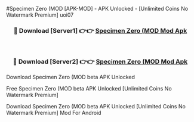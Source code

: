 #Specimen Zero (MOD [APK-MOD] - APK Unlocked - [Unlimited Coins No Watermark Premium] uoi07



<div align="center">

<h3>🔴 Download [Server1] 👉👉 <a href="https://momento.my/?title=Specimen_Zero_(MOD">Specimen Zero (MOD Mod Apk</a></h3><br>

<h3>🔴 Download [Server2] 👉👉 <a href="https://momento.my/?title=Specimen_Zero_(MOD">Specimen Zero (MOD Mod Apk</a></h3>
</div>



Download Specimen Zero (MOD beta APK Unlocked

Free Specimen Zero (MOD beta APK Unlocked [Unlimited Coins No Watermark Premium]

Download Specimen Zero (MOD beta APK Unlocked [Unlimited Coins No Watermark Premium] Mod For Android
